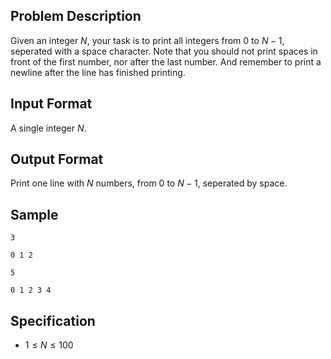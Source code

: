 ## Problem Description
Given an integer $N$, your task is to print all integers from $0$ to $N - 1$, seperated with a space character. Note that you should not print spaces in front of the first number, nor after the last number. And remember to print a newline after the line has finished printing.

## Input Format
A single integer $N$.

## Output Format
Print one line with $N$ numbers, from $0$ to $N - 1$, seperated by space.

## Sample

```input1
3
```

```output1
0 1 2
```

```input2
5
```

```output2
0 1 2 3 4
```

## Specification
- $1 \leq N \leq 100$
